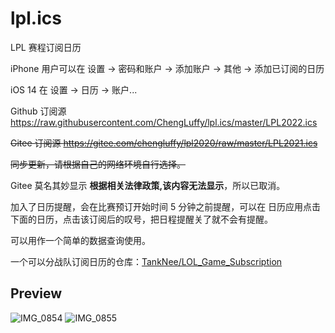 # lpl.ics
LPL 赛程订阅日历

iPhone 用户可以在 设置 -> 密码和账户 -> 添加账户 -> 其他 -> 添加已订阅的日历

iOS 14 在 设置 -> 日历 -> 账户...

Github 订阅源 https://raw.githubusercontent.com/ChengLuffy/lpl.ics/master/LPL2022.ics

~~Gitee 订阅源 https://gitee.com/chengluffy/lpl2020/raw/master/LPL2021.ics~~

~~同步更新，请根据自己的网络环境自行选择。~~

Gitee 莫名其妙显示 **根据相关法律政策,该内容无法显示**，所以已取消。

加入了日历提醒，会在比赛预订开始时间 5 分钟之前提醒，可以在 日历应用点击下面的日历，点击该订阅后的叹号，把日程提醒关了就不会有提醒。

可以用作一个简单的数据查询使用。

一个可以分战队订阅日历的仓库：[TankNee/LOL_Game_Subscription](https://github.com/TankNee/LOL_Game_Subscription)

Preview
---

![IMG_0854](https://user-images.githubusercontent.com/15682381/85242547-e7b62700-b471-11ea-9d3b-fbeb27e733ff.PNG)
![IMG_0855](https://user-images.githubusercontent.com/15682381/85242553-ea188100-b471-11ea-9d15-2bea61354a8f.PNG)
